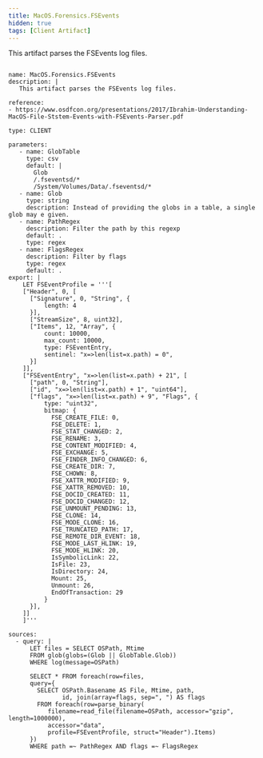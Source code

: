 ```yaml
---
title: MacOS.Forensics.FSEvents
hidden: true
tags: [Client Artifact]
---
```


This artifact parses the FSEvents log files.


<pre><code class="language-yaml">
name: MacOS.Forensics.FSEvents
description: |
   This artifact parses the FSEvents log files.

reference:
- https://www.osdfcon.org/presentations/2017/Ibrahim-Understanding-MacOS-File-Ststem-Events-with-FSEvents-Parser.pdf

type: CLIENT

parameters:
   - name: GlobTable
     type: csv
     default: |
       Glob
       /.fseventsd/*
       /System/Volumes/Data/.fseventsd/*
   - name: Glob
     type: string
     description: Instead of providing the globs in a table, a single glob may e given.
   - name: PathRegex
     description: Filter the path by this regexp
     default: .
     type: regex
   - name: FlagsRegex
     description: Filter by flags
     type: regex
     default: .
export: |
    LET FSEventProfile = &#x27;&#x27;&#x27;[
    [&quot;Header&quot;, 0, [
      [&quot;Signature&quot;, 0, &quot;String&quot;, {
          length: 4
      }],
      [&quot;StreamSize&quot;, 8, uint32],
      [&quot;Items&quot;, 12, &quot;Array&quot;, {
          count: 10000,
          max_count: 10000,
          type: FSEventEntry,
          sentinel: &quot;x=&gt;len(list=x.path) = 0&quot;,
      }]
    ]],
    [&quot;FSEventEntry&quot;, &quot;x=&gt;len(list=x.path) + 21&quot;, [
      [&quot;path&quot;, 0, &quot;String&quot;],
      [&quot;id&quot;, &quot;x=&gt;len(list=x.path) + 1&quot;, &quot;uint64&quot;],
      [&quot;flags&quot;, &quot;x=&gt;len(list=x.path) + 9&quot;, &quot;Flags&quot;, {
          type: &quot;uint32&quot;,
          bitmap: {
            FSE_CREATE_FILE: 0,
            FSE_DELETE: 1,
            FSE_STAT_CHANGED: 2,
            FSE_RENAME: 3,
            FSE_CONTENT_MODIFIED: 4,
            FSE_EXCHANGE: 5,
            FSE_FINDER_INFO_CHANGED: 6,
            FSE_CREATE_DIR: 7,
            FSE_CHOWN: 8,
            FSE_XATTR_MODIFIED: 9,
            FSE_XATTR_REMOVED: 10,
            FSE_DOCID_CREATED: 11,
            FSE_DOCID_CHANGED: 12,
            FSE_UNMOUNT_PENDING: 13,
            FSE_CLONE: 14,
            FSE_MODE_CLONE: 16,
            FSE_TRUNCATED_PATH: 17,
            FSE_REMOTE_DIR_EVENT: 18,
            FSE_MODE_LAST_HLINK: 19,
            FSE_MODE_HLINK: 20,
            IsSymbolicLink: 22,
            IsFile: 23,
            IsDirectory: 24,
            Mount: 25,
            Unmount: 26,
            EndOfTransaction: 29
          }
      }],
    ]]
    ]&#x27;&#x27;&#x27;

sources:
  - query: |
      LET files = SELECT OSPath, Mtime
      FROM glob(globs=(Glob || GlobTable.Glob))
      WHERE log(message=OSPath)

      SELECT * FROM foreach(row=files,
      query={
        SELECT OSPath.Basename AS File, Mtime, path,
               id, join(array=flags, sep=&quot;, &quot;) AS flags
        FROM foreach(row=parse_binary(
           filename=read_file(filename=OSPath, accessor=&quot;gzip&quot;, length=1000000),
           accessor=&quot;data&quot;,
           profile=FSEventProfile, struct=&quot;Header&quot;).Items)
      })
      WHERE path =~ PathRegex AND flags =~ FlagsRegex

</code></pre>

